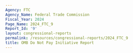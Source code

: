 ```yaml
---
Agency: FTC
Agency_Name: Federal Trade Commission
Fiscal_Year: 2024
Page_Name: 2024_FTC_9
Report_Id: '9'
layout: congressional-reports
permalink: /resources/congressional-reports/2024_FTC_9
title: OMB Do Not Pay Initiative Report
---
```

